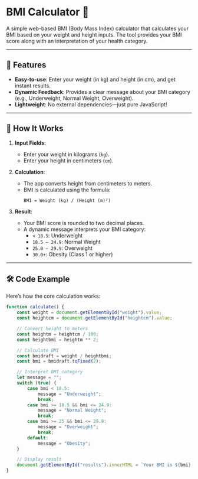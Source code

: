 # BMI Calculator 🧮

A simple web-based BMI (Body Mass Index) calculator that calculates your BMI based on your weight and height inputs. The tool provides your BMI score along with an interpretation of your health category.

---

## 🌟 Features

- **Easy-to-use**: Enter your weight (in kg) and height (in cm), and get instant results.
- **Dynamic Feedback**: Provides a clear message about your BMI category (e.g., Underweight, Normal Weight, Overweight).
- **Lightweight**: No external dependencies—just pure JavaScript!

---

## 🚀 How It Works

1. **Input Fields**:
   - Enter your weight in kilograms (`kg`).
   - Enter your height in centimeters (`cm`).

2. **Calculation**:
   - The app converts height from centimeters to meters.
   - BMI is calculated using the formula:
     ```
     BMI = Weight (kg) / (Height (m)²)
     ```

3. **Result**:
   - Your BMI score is rounded to two decimal places.
   - A dynamic message interprets your BMI category:
     - `< 18.5`: Underweight
     - `18.5 – 24.9`: Normal Weight
     - `25.0 – 29.9`: Overweight
     - `30.0+`: Obesity (Class 1 or higher)

---

## 🛠️ Code Example

Here’s how the core calculation works:

```javascript
function calculate() {
    const weight = document.getElementById("weight").value;
    const heightcm = document.getElementById("heightcm").value;

    // Convert height to meters
    const heightm = heightcm / 100;
    const heightbmi = heightm ** 2;

    // Calculate BMI
    const bmidraft = weight / heightbmi;
    const bmi = bmidraft.toFixed(2);

    // Interpret BMI category
    let message = "";
    switch (true) {
        case bmi < 18.5:
            message = "Underweight";
            break;
        case bmi >= 18.5 && bmi <= 24.9:
            message = "Normal Weight";
            break;
        case bmi >= 25 && bmi <= 29.9:
            message = "Overweight";
            break;
        default:
            message = "Obesity";
    }

    // Display result
    document.getElementById("results").innerHTML = `Your BMI is ${bmi} and you are ${message}`;
}
